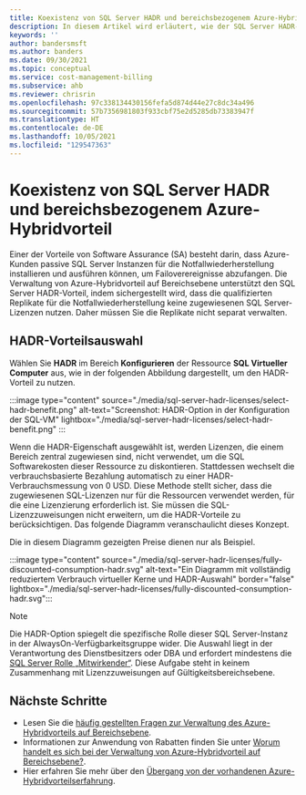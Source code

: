 ```yaml
---
title: Koexistenz von SQL Server HADR und bereichsbezogenem Azure-Hybridvorteil
description: In diesem Artikel wird erläutert, wie der SQL Server HADR-Software Assurance-Vorteil und der bereichsbezogene Azure-Hybridvorteil koexistieren können.
keywords: ''
author: bandersmsft
ms.author: banders
ms.date: 09/30/2021
ms.topic: conceptual
ms.service: cost-management-billing
ms.subservice: ahb
ms.reviewer: chrisrin
ms.openlocfilehash: 97c338134430156fefa5d874d44e27c8dc34a496
ms.sourcegitcommit: 57b7356981803f933cbf75e2d5285db73383947f
ms.translationtype: HT
ms.contentlocale: de-DE
ms.lasthandoff: 10/05/2021
ms.locfileid: "129547363"
---
```

# <a name="sql-server-hadr-and-scope-level-azure-hybrid-benefit-coexistence"></a>Koexistenz von SQL Server HADR und bereichsbezogenem Azure-Hybridvorteil

Einer der Vorteile von Software Assurance (SA) besteht darin, dass Azure-Kunden passive SQL Server Instanzen für die Notfallwiederherstellung installieren und ausführen können, um Failoverereignisse abzufangen. Die Verwaltung von Azure-Hybridvorteil auf Bereichsebene unterstützt den SQL Server HADR-Vorteil, indem sichergestellt wird, dass die qualifizierten Replikate für die Notfallwiederherstellung keine zugewiesenen SQL Server-Lizenzen nutzen. Daher müssen Sie die Replikate nicht separat verwalten. 

## <a name="hadr-benefit-selection"></a>HADR-Vorteilsauswahl

Wählen Sie **HADR** im Bereich **Konfigurieren** der Ressource **SQL Virtueller Computer** aus, wie in der folgenden Abbildung dargestellt, um den HADR-Vorteil zu nutzen.

:::image type="content" source="./media/sql-server-hadr-licenses/select-hadr-benefit.png" alt-text="Screenshot: HADR-Option in der Konfiguration der SQL-VM" lightbox="./media/sql-server-hadr-licenses/select-hadr-benefit.png" :::

Wenn die HADR-Eigenschaft ausgewählt ist, werden Lizenzen, die einem Bereich zentral zugewiesen sind, nicht verwendet, um die SQL Softwarekosten dieser Ressource zu diskontieren. Stattdessen wechselt die verbrauchsbasierte Bezahlung automatisch zu einer HADR-Verbrauchsmessung von 0 USD. Diese Methode stellt sicher, dass die zugewiesenen SQL-Lizenzen nur für die Ressourcen verwendet werden, für die eine Lizenzierung erforderlich ist. Sie müssen die SQL-Lizenzzuweisungen nicht erweitern, um die HADR-Vorteile zu berücksichtigen. Das folgende Diagramm veranschaulicht dieses Konzept.

Die in diesem Diagramm gezeigten Preise dienen nur als Beispiel.

:::image type="content" source="./media/sql-server-hadr-licenses/fully-discounted-consumption-hadr.svg" alt-text="Ein Diagramm mit vollständig reduziertem Verbrauch virtueller Kerne und HADR-Auswahl" border="false" lightbox="./media/sql-server-hadr-licenses/fully-discounted-consumption-hadr.svg":::

> [!NOTE]
> Die HADR-Option spiegelt die spezifische Rolle dieser SQL Server-Instanz in der AlwaysOn-Verfügbarkeitsgruppe wider. Die Auswahl liegt in der Verantwortung des Dienstbesitzers oder DBA und erfordert mindestens die [SQL Server Rolle „Mitwirkender“](../../role-based-access-control/built-in-roles.md#sql-server-contributor). Diese Aufgabe steht in keinem Zusammenhang mit Lizenzzuweisungen auf Gültigkeitsbereichsebene.

## <a name="next-steps"></a>Nächste Schritte

- Lesen Sie die [häufig gestellten Fragen zur Verwaltung des Azure-Hybridvorteils auf Bereichsebene](faq-azure-hybrid-benefit-scope.yml).
- Informationen zur Anwendung von Rabatten finden Sie unter [Worum handelt es sich bei der Verwaltung von Azure-Hybridvorteil auf Bereichsebene?](sql-server-hadr-licenses.md).
- Hier erfahren Sie mehr über den [Übergang von der vorhandenen Azure-Hybridvorteilserfahrung](transition-existing.md).
